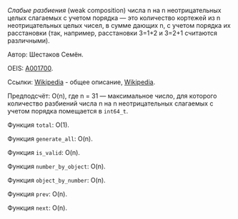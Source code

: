 ﻿*Слабые разбиения* (weak composition) числа n на n неотрицательных целых слагаемых с учетом порядка &mdash;
это количество кортежей из n неотрицательных целых чисел, в сумме дающих n, с учетом порядка их расстановки (так, например, расстановки 3=1+2 и 3=2+1 считаются различными).

Автор: Шестаков Семён.

OEIS: [A001700](http://oeis.org/A001700).

Ссылки:
[Wikipedia](https://en.wikipedia.org/wiki/Stars_and_bars_(combinatorics)) - общее описание,
[Wikipedia](https://en.wikipedia.org/wiki/Composition_(combinatorics)).

Предподсчёт: O(n), где n = 31 &mdash; максимальное число,
для которого количество разбиений числа n на n неотрицательных слагаемых с учетом порядка помещается в `int64_t`.

Функция `total`: O(1).

Функция `generate_all`: O(n).

Функция `is_valid`: O(n).

Функция `number_by_object`: O(n).

Функция `object_by_number`: O(n).

Функция `prev`: O(n).

Функция `next`: O(n).

